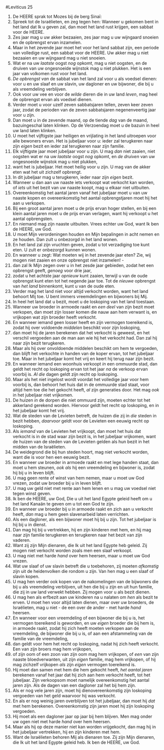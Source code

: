 #Leviticus 25
1. De HEERE sprak tot Mozes bij de berg Sinaï:
2. Spreek tot de Israëlieten, en zeg tegen hen: Wanneer u gekomen bent in het land dat Ik u geven zal, dan moet het land rust krijgen, een sabbat voor de HEERE.
3. Zes jaar mag u uw akker bezaaien, zes jaar mag u uw wijngaard snoeien en de opbrengst ervan inzamelen.
4. Maar in het zevende jaar moet het voor het land sabbat zijn, een periode van volledige rust, een sabbat voor de HEERE. Uw akker mag u niet bezaaien en uw wijngaard mag u niet snoeien.
5. Wat er na uw *laatste* oogst *nog* opkomt, mag u niet oogsten, en de druiven van uw ongesnoeide wijnstok mag u niet plukken. Het is een jaar van volkomen rust voor het land.
6. *De opbrengst van* de sabbat van het land zal voor u als voedsel dienen: voor u en uw slaaf en uw slavin, uw dagloner en uw bijwoner, die bij u als vreemdeling verblijven.
7. Ook voor uw vee en voor de *wilde* dieren die in uw land *leven*, mag heel de opbrengst ervan als voedsel dienen.
8. Verder moet u voor uzelf zeven sabbatsjaren tellen, zeven keer zeven jaar, zodat de perioden van de zeven sabbatsjaren negenenveertig jaar voor u zijn.
9. Dan moet u in de zevende maand, op de tiende *dag* van de maand, bazuingeschal laten klinken. Op de Verzoendag moet u de bazuin in heel uw land laten klinken.
10. U moet het vijftigste jaar heiligen en vrijlating in het land uitroepen voor alle bewoners ervan. Het is jubeljaar voor u: ieder zal terugkeren naar zijn *eigen* bezit en ieder zal terugkeren naar zijn familie.
11. Elk vijftigste jaar moet jubeljaar voor u zijn. U mag *dan* niet zaaien, niet oogsten wat er na uw *laatste* oogst *nog* opkomt, en *de druiven* van uw ongesnoeide wijnstok mag u niet plukken,
12. want het is jubeljaar. Het moet heilig voor u zijn. U mag van de akker eten wat het uit zichzelf opbrengt.
13. In dit jubeljaar mag u terugkeren, ieder naar zijn *eigen* bezit.
14. Wanneer u dan aan uw naaste iets verkoopt wat verkocht kan worden, of *iets* uit het bezit van uw naaste koopt, mag u elkaar niet uitbuiten.
15. Overeenkomstig het aantal jaren vanaf het jubeljaar moet u van uw naaste kopen en overeenkomstig het aantal opbrengstjaren moet hij het aan u verkopen.
16. Bij een groot aantal jaren moet u de prijs ervan hoger stellen, en bij een klein aantal jaren moet u de prijs ervan verlagen, want hij verkoopt u het aantal opbrengsten.
17. En niemand mag zijn naaste uitbuiten. Vrees echter uw God, want Ik ben de HEERE, uw God.
18. U moet Mijn verordeningen houden en Mijn bepalingen in acht nemen en ze houden. Dan zult u onbezorgd in het land wonen.
19. En het land zal zijn vruchten geven, zodat u tot verzadiging toe kunt eten. U zult er onbezorgd kunnen wonen.
20. En wanneer u zegt: Wat moeten wij in het zevende jaar eten? Zie, wij mogen niet zaaien en onze opbrengst niet inzamelen! -
21. dan zal Ik Mijn zegen over u in het zesde jaar gebieden, zodat het een opbrengst geeft, *genoeg* voor drie jaar,
22. zodat u het achtste jaar *opnieuw* kunt zaaien, terwijl u van de oude opbrengst kunt eten tot het negende jaar toe. Tot de *nieuwe* opbrengst van *het land* binnenkomt, kunt u van de oude eten.
23. Verder mag het land niet voor altijd verkocht worden, want het land behoort Mij toe. U bent immers vreemdelingen en bijwoners bij Mij.
24. In heel het land dat u bezit, moet u de loskoping van het land toestaan.
25. Wanneer uw broeder in armoede raakt en *een deel* van zijn bezit moet verkopen, dan moet zijn losser komen die nauw aan hem verwant is, en vrijkopen wat zijn broeder heeft verkocht.
26. En wanneer iemand geen losser heeft en zijn vermogen toereikend is, zodat hij over voldoende *middelen* beschikt voor zijn loskoping,
27. dan moet hij de jaren berekenen dat het verkocht is geweest, en het verschil vergoeden aan de man aan wie hij het verkocht had. Dan zal hij naar zijn bezit terugkeren.
28. Maar als hij over onvoldoende middelen beschikt om hem te vergoeden, dan blijft het verkochte in handen van de koper ervan, tot het jubeljaar toe. Maar in het jubeljaar komt het vrij en keert hij terug naar zijn bezit.
29. En wanneer iemand een woonhuis verkoopt *in* een ommuurde stad, dan geldt het recht op loskoping ervan tot het jaar *na* de verkoop ervan voorbij is. *Al die* dagen geldt zijn recht op loskoping.
30. Maar als het niet ingelost wordt voordat het volledige jaar voor hem voorbij is, dan behoort het huis dat in de ommuurde stad staat, voor altijd hem toe die het gekocht heeft, *al* zijn generaties door. Het mag *ook* in het jubeljaar niet vrijkomen.
31. De huizen *in* de dorpen die niet ommuurd zijn, moeten echter tot het akkerland gerekend worden. Hiervoor geldt het recht op loskoping, en in het jubeljaar komt het vrij.
32. Wat de steden van de Levieten betreft, de huizen die zij in *die* steden in bezit hebben, *daarvoor* geldt voor de Levieten een eeuwig recht op loskoping.
33. Als *iemand* van de Levieten het vrijkoopt, dan moet het huis dat verkocht is in de stad waar zijn bezit is, in het jubeljaar vrijkomen, want de huizen van de steden van de Levieten gelden als hun bezit in het midden van de Israëlieten.
34. De weidegrond die bij hun steden hoort, mag niet verkocht worden, want die is voor hen een eeuwig bezit.
35. En wanneer uw broeder in armoede raakt en met lege handen staat, dan moet u hem steunen, *ook als* hij een vreemdeling en bijwoner is, zodat hij bij u in leven blijft.
36. U mag geen rente of winst van hem nemen, maar u moet uw God vrezen, zodat uw broeder bij u in leven blijft.
37. U mag uw geld niet met rente aan hem lenen en u mag uw voedsel niet tegen winst geven.
38. Ik ben de HEERE, uw God, Die u uit het land Egypte geleid heeft om u het land Kanaän te geven om u tot een God te zijn.
39. En wanneer uw broeder bij u in armoede raakt en zich aan u verkocht heeft, *dan* mag u hem geen slavenarbeid laten verrichten.
40. Als een dagloner, als een bijwoner moet hij bij u zijn. Tot het jubeljaar is hij bij u in dienst.
41. Dan mag hij bij u vertrekken, hij en zijn kinderen met hem, en hij mag naar zijn familie terugkeren en terugkeren naar het bezit van zijn vaderen.
42. Want zij zijn Mijn dienaren, die Ik uit het land Egypte heb geleid. Zij mogen niet verkocht worden zoals men een slaaf verkoopt.
43. U mag niet met harde *hand* over hem heersen, maar u moet uw God vrezen.
44. Wat uw slaaf of uw slavin betreft die u toebehoren, zij moeten *afkomstig* zijn uit de heidenvolken die rondom u zijn. Van hen mag u een slaaf of slavin kopen.
45. U mag hen verder ook kopen van de nakomelingen van de bijwoners die bij u als vreemdeling verblijven, uit hen die bij u zijn en uit hun familie, die zij in uw land verwekt hebben. Zij mogen voor u als bezit dienen.
46. U mag hen als erfbezit aan uw kinderen na u nalaten om *hen* als bezit te erven. U moet hen voor altijd laten dienen, maar over uw broeders, de Israëlieten, mag u niet - de een over de ander - met harde *hand* heersen.
47. En wanneer voor een vreemdeling of een bijwoner die bij u is, het vermogen toereikend is geworden, en uw *eigen* broeder die bij hem is, in armoede raakt, zodat hij zich heeft moeten verkopen aan de vreemdeling, de bijwoner die bij u is, of aan een afstammeling van de familie van de vreemdeling,
48. dan geldt voor hem het recht op loskoping, nadat hij zich heeft verkocht. Een van zijn broers mag hem vrijkopen,
49. of zijn oom of een zoon van zijn oom mag hem vrijkopen, of *een* van zijn naaste bloedverwanten, uit zijn *eigen* familie, mag hem vrijkopen, of hij mag zichzelf vrijkopen *als* zijn *eigen* vermogen toereikend is.
50. Hij moet dan samen met hem die hem gekocht heeft, *het aantal jaren* berekenen vanaf het jaar dat hij zich aan hem verkocht heeft, tot het jubeljaar. Zijn verkoopsom moet namelijk overeenkomstig het aantal jaren zijn. Als de dagen van een dagloner zal het bij hem zijn.
51. Als er nog vele jaren zijn, moet hij dienovereenkomstig zijn loskoping vergoeden van het geld waarvoor hij was verkocht.
52. En als er nog weinig jaren overblijven tot het jubeljaar, dan moet hij *dat* met hem berekenen. Overeenkomstig zijn jaren moet hij zijn loskoping vergoeden.
53. Hij moet als een dagloner jaar op jaar bij hem blijven. Men mag onder uw ogen niet met harde *hand* over hem heersen.
54. Maar als hij op deze manier niet kan worden vrijgekocht, dan mag hij in het jubeljaar vertrekken, hij en zijn kinderen met hem.
55. Want de Israëlieten behoren Mij als dienaren toe. Zij zijn Mijn dienaren, die Ik uit het land Egypte geleid heb. Ik ben de HEERE, uw God.
